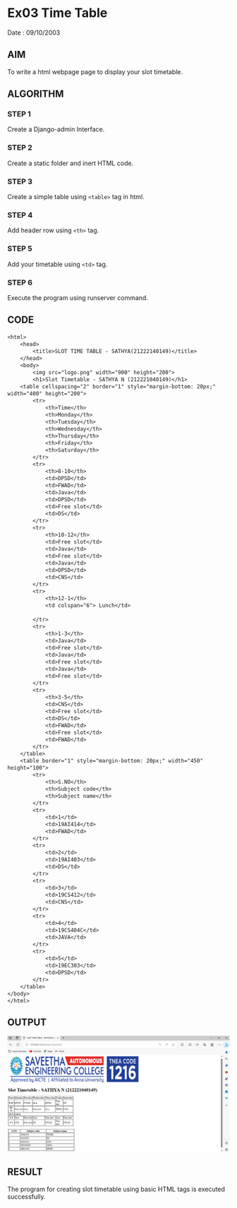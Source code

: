 # Ex03 Time Table
Date : 09/10/2003

## AIM
To write a html webpage page to display your slot timetable.

## ALGORITHM
### STEP 1
Create a Django-admin Interface.

### STEP 2
Create a static folder and inert HTML code.

### STEP 3
Create a simple table using ```<table>``` tag in html.

### STEP 4
Add header row using ```<th>``` tag.

### STEP 5
Add your timetable using ```<td>``` tag.

### STEP 6
Execute the program using runserver command.

## CODE
```
<html>
    <head>
        <title>SLOT TIME TABLE - SATHYA(21222140149)</title>
    </head>
    <body>
        <img src="logo.png" width="900" height="200">
        <h1>Slot Timetable - SATHYA N (212221040149)</h1>
    <table cellspacing="2" border="1" style="margin-bottom: 20px;" width="400" height="200">
        <tr>
            <th>Time</th>
            <th>Monday</th>
            <th>Tuesday</th>
            <th>Wednesday</th>
            <th>Thursday</th>
            <th>Friday</th>
            <th>Saturday</th>
        </tr>
        <tr>
            <th>8-10</th>
            <td>DPSD</td>
            <td>FWAD</td>
            <td>Java</td>
            <td>DPSD</td>
            <td>Free slot</td>
            <td>DS</td>
        </tr>
        <tr>
            <th>10-12</th>
            <td>Free slot</td>
            <td>Java</td>
            <td>Free slot</td>
            <td>Java</td>
            <td>DPSD</td>
            <td>CNS</td>
        </tr>
        <tr>
            <th>12-1</th>
            <td colspan="6"> Lunch</td>
        
        </tr>
        <tr>
            <th>1-3</th>
            <td>Java</td>
            <td>Free slot</td>
            <td>Java</td>
            <td>Free slot</td>
            <td>Java</td>
            <td>Free slot</td>
        </tr>
        <tr>
            <th>3-5</th>
            <td>CNS</td>
            <td>Free slot</td>
            <td>DS</td>
            <td>FWAD</td>
            <td>Free slot</td>
            <td>FWAD</td>
        </tr>
    </table>
    <table border="1" style="margin-bottom: 20px;" width="450" height="100">
        <tr>
            <th>S.NO</th>
            <th>Subject code</th>
            <th>Subject name</th>
        </tr>
        <tr>
            <td>1</td>
            <td>19AI414</td>
            <td>FWAD</td>
        </tr>
        <tr>
            <td>2</td>
            <td>19AI403</td>
            <td>DS</td>
        </tr>
        <tr>
            <td>3</td>
            <td>19CS412</td>
            <td>CNS</td>
        </tr>
        <tr>
            <td>4</td>
            <td>19CS404C</td>
            <td>JAVA</td>
        </tr>
        <tr>
            <td>5</td>
            <td>19EC303</td>
            <td>DPSD</td>
        </tr>
    </table>
</body>
</html>
```

## OUTPUT

![Alt text](image.png)

## RESULT
The program for creating slot timetable using basic HTML tags is executed successfully.
 